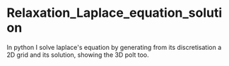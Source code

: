 # Relaxation_Laplace_equation_solution
In python I solve laplace's equation by generating from its discretisation a 2D grid and its solution, showing the 3D polt too.
